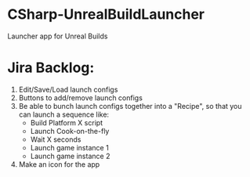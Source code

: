 # CSharp-UnrealBuildLauncher
Launcher app for Unreal Builds

# Jira Backlog:
1. Edit/Save/Load launch configs
2. Buttons to add/remove launch configs
3. Be able to bunch launch configs together into a "Recipe", so that you can launch a sequence like:
	- Build Platform X script
	- Launch Cook-on-the-fly
	- Wait X seconds
	- Launch game instance 1
	- Launch game instance 2
4. Make an icon for the app